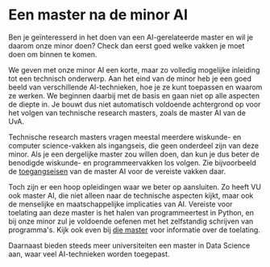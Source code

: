 # Een master na de minor AI

Ben je geïnteresserd in het doen van een AI-gerelateerde master en wil je daarom onze minor doen? Check dan eerst goed welke vakken je moet doen om binnen te komen.

We geven met onze minor AI een korte, maar zo volledig mogelijke inleiding tot een technisch onderwerp. Aan het eind van de minor heb je een goed beeld van verschillende AI-technieken, hoe je ze kunt toepassen en waarom ze werken. We beginnen daarbij met de basis en gaan niet op alle aspecten de diepte in. Je bouwt dus niet automatisch voldoende achtergrond op voor het volgen van technische research masters, zoals de master AI van de UvA.

Technische research masters vragen meestal meerdere wiskunde- en computer science-vakken als ingangseis, die geen onderdeel zijn van deze minor. Als je een dergelijke master zou willen doen, dan kun je dus beter de benodigde wiskunde- en programmeervakken los volgen. Zie bijvoorbeeld de [toegangseisen](https://www.uva.nl/shared-content/programmas/en/masters/artificial-intelligence/application-and-admission/dutch-prior-education/dutch-prior-education-foldout-menu.html#2-Check-entry-requirements
) van de master AI voor de vereiste vakken daar.

Toch zijn er een hoop opleidingen waar we beter op aansluiten. Zo heeft VU ook master AI, die niet alleen naar de technische aspecten kijkt, maar ook de menselijke en maatschappelijke implicaties van AI. Vereiste voor toelating aan deze master is het halen van programmeertest in Python, en bij onze minor zul je voldoende oefenen met het zelfstandig schrijven van programma's. Kijk ook even bij [die master](https://vuweb.vu.nl/en/education/master/artificial-intelligence/admissions) voor informatie over de toelating.

Daarnaast bieden steeds meer universiteiten een master in Data Science aan, waar veel AI-technieken worden toegepast.
